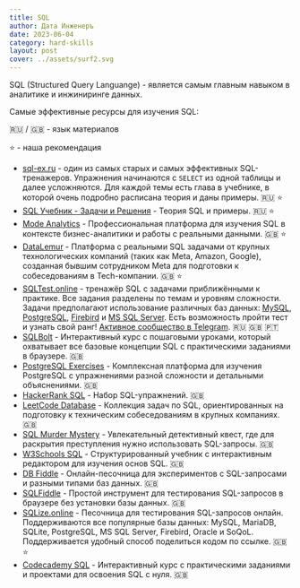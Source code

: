 ```yaml
---
title: SQL
author: Дата Инженеръ
date: 2023-06-04
category: hard-skills
layout: post
cover: ../assets/surf2.svg
---
```


SQL (Structured Query Languange) - является самым главным навыком в аналитике и инжиниринге данных. 

Самые эффективные ресурсы для изучения SQL:

🇷🇺 / 🇬🇧 - язык материалов

⭐ - наша рекомендация

- [sql-ex.ru](https://sql-ex.ru/learn_exercises.php) - один из самых старых и самых эффективных SQL-тренажеров. Упражнения начинаются с `SELECT` из одной таблицы и далее усложняются. Для каждой темы есть глава в учебнике, в которой очень подробно расписана теория и даны примеры. 🇷🇺 ⭐
- [SQL Учебник - Задачи и Решения](http://www.sql-tutorial.ru/ru/content.html) - Теория SQL и примеры. 🇷🇺 ⭐
- [Mode Analytics](https://mode.com/sql-tutorial/) - Профессиональная платформа для изучения SQL в контексте бизнес-аналитики и работы с реальными данными. 🇬🇧 ⭐
- [DataLemur](https://datalemur.com/) - Платформа с реальными SQL задачами от крупных технологических компаний (таких как Meta, Amazon, Google), созданная бывшим сотрудником Meta для подготовки к собеседованиям в Tech-компании. 🇬🇧 ⭐
- [SQLTest.online](https://sqltest.online/ru) - тренажёр SQL с задачами приближёнными к практике. Все задания разделены по темам и уровням сложности. Задачи предполагают использование различных баз данных: [MySQL](https://sqltest.online/ru/question/sakila-db/get-the-longest-movie), [PostgreSQL](https://sqltest.online/ru/question/bookings/get-airports-data), [Firebird](https://sqltest.online/ru/question/employee-db/display-list-of-departments) и [MS SQL Server](https://sqltest.online/ru/question/adventureworks/products-list). Есть возможность пройти тест и узнать свой ранг! [Активное сообщество в Telegram](https://t.me/sqlize). 🇷🇺 🇬🇧 🇵🇹
- [SQLBolt](https://sqlbolt.com/) - Интерактивный курс с пошаговыми уроками, который охватывает все базовые концепции SQL с практическими заданиями в браузере. 🇬🇧
- [PostgreSQL Exercises](https://pgexercises.com/) - Комплексная платформа для изучения PostgreSQL с упражнениями разной сложности и детальными объяснениями. 🇬🇧
- [HackerRank SQL](https://www.hackerrank.com/domains/sql) - Набор SQL-упражнений. 🇬🇧
- [LeetCode Database](https://leetcode.com/study-plan/sql/) - Коллекция задач по SQL, ориентированных на подготовку к техническим собеседованиям в крупных компаниях. 🇬🇧
- [SQL Murder Mystery](https://mystery.knightlab.com/) - Увлекательный детективный квест, где для раскрытия преступления нужно использовать SQL-запросы. 🇬🇧
- [W3Schools SQL](https://www.w3schools.com/sql/default.asp) - Структурированный учебник с интерактивным редактором для изучения основ SQL. 🇬🇧
- [DB Fiddle](https://www.db-fiddle.com/) - Онлайн-песочница для экспериментов с SQL-запросами и разными типами баз данных. 🇬🇧
- [SQLFiddle](http://sqlfiddle.com/) - Простой инструмент для тестирования SQL-запросов в браузере без установки базы данных. 🇬🇧
- [SQLize.online](http://sqlize.online/) - Песочница для тестирования SQL-запросов онлайн. Поддерживаются все популярные базы данных: MySQL, MariaDB, SQLite, PostgreSQL, MS SQL Server, Firebird, Oracle и SoQoL. Поддерживается удобный способ поделиться кодом по ссылке. 🇬🇧 ⭐
- [Codecademy SQL](https://www.codecademy.com/learn/learn-sql) - Интерактивный курс с практическими заданиями и проектами для освоения SQL с нуля. 🇬🇧
